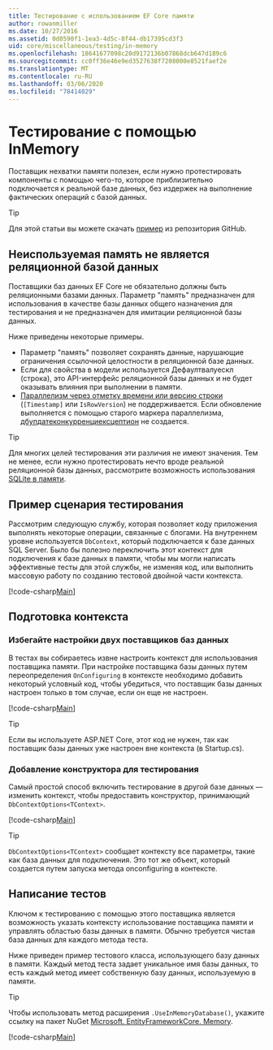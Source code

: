```yaml
---
title: Тестирование с использованием EF Core памяти
author: rowanmiller
ms.date: 10/27/2016
ms.assetid: 0d0590f1-1ea3-4d5c-8f44-db17395cd3f3
uid: core/miscellaneous/testing/in-memory
ms.openlocfilehash: 18641677098c20d9172136b07868dcb647d189c6
ms.sourcegitcommit: cc0ff36e46e9ed3527638f7208000e8521faef2e
ms.translationtype: MT
ms.contentlocale: ru-RU
ms.lasthandoff: 03/06/2020
ms.locfileid: "78414029"
---
```

# <a name="testing-with-inmemory"></a>Тестирование с помощью InMemory

Поставщик нехватки памяти полезен, если нужно протестировать компоненты с помощью чего-то, которое приблизительно подключается к реальной базе данных, без издержек на выполнение фактических операций с базой данных.

> [!TIP]  
> Для этой статьи вы можете скачать [пример](https://github.com/dotnet/EntityFramework.Docs/tree/master/samples/core/Miscellaneous/Testing) из репозитория GitHub.

## <a name="inmemory-is-not-a-relational-database"></a>Неиспользуемая память не является реляционной базой данных

Поставщики баз данных EF Core не обязательно должны быть реляционными базами данных. Параметр "память" предназначен для использования в качестве базы данных общего назначения для тестирования и не предназначен для имитации реляционной базы данных.

Ниже приведены некоторые примеры.

* Параметр "память" позволяет сохранять данные, нарушающие ограничения ссылочной целостности в реляционной базе данных.
* Если для свойства в модели используется Дефаултвалуескл (строка), это API-интерфейс реляционной базы данных и не будет оказывать влияния при выполнении в памяти.
* [Параллелизм через отметку времени или версию строки](xref:core/modeling/concurrency#timestamprowversion) (`[Timestamp]` или `IsRowVersion`) не поддерживается. Если обновление выполняется с помощью старого маркера параллелизма, [дбупдатеконкурренциексцептион](https://docs.microsoft.com/dotnet/api/microsoft.entityframeworkcore.dbupdateconcurrencyexception) не создается.

> [!TIP]  
> Для многих целей тестирования эти различия не имеют значения. Тем не менее, если нужно протестировать нечто вроде реальной реляционной базы данных, рассмотрите возможность использования [SQLite в памяти](sqlite.md).

## <a name="example-testing-scenario"></a>Пример сценария тестирования

Рассмотрим следующую службу, которая позволяет коду приложения выполнять некоторые операции, связанные с блогами. На внутреннем уровне используется `DbContext`, который подключается к базе данных SQL Server. Было бы полезно переключить этот контекст для подключения к базе данных в памяти, чтобы мы могли написать эффективные тесты для этой службы, не изменяя код, или выполнить массовую работу по созданию тестовой двойной части контекста.

[!code-csharp[Main](../../../../samples/core/Miscellaneous/Testing/BusinessLogic/BlogService.cs)]

## <a name="get-your-context-ready"></a>Подготовка контекста

### <a name="avoid-configuring-two-database-providers"></a>Избегайте настройки двух поставщиков баз данных

В тестах вы собираетесь извне настроить контекст для использования поставщика памяти. При настройке поставщика базы данных путем переопределения `OnConfiguring` в контексте необходимо добавить некоторый условный код, чтобы убедиться, что поставщик базы данных настроен только в том случае, если он еще не настроен.

[!code-csharp[Main](../../../../samples/core/Miscellaneous/Testing/BusinessLogic/BloggingContext.cs#OnConfiguring)]

> [!TIP]  
> Если вы используете ASP.NET Core, этот код не нужен, так как поставщик базы данных уже настроен вне контекста (в Startup.cs).

### <a name="add-a-constructor-for-testing"></a>Добавление конструктора для тестирования

Самый простой способ включить тестирование в другой базе данных — изменить контекст, чтобы предоставить конструктор, принимающий `DbContextOptions<TContext>`.

[!code-csharp[Main](../../../../samples/core/Miscellaneous/Testing/BusinessLogic/BloggingContext.cs#Constructors)]

> [!TIP]  
> `DbContextOptions<TContext>` сообщает контексту все параметры, такие как база данных для подключения. Это тот же объект, который создается путем запуска метода onconfiguring в контексте.

## <a name="writing-tests"></a>Написание тестов

Ключом к тестированию с помощью этого поставщика является возможность указать контексту использование поставщика памяти и управлять областью базы данных в памяти. Обычно требуется чистая база данных для каждого метода теста.

Ниже приведен пример тестового класса, использующего базу данных в памяти. Каждый метод теста задает уникальное имя базы данных, то есть каждый метод имеет собственную базу данных, используемую в памяти.

>[!TIP]
> Чтобы использовать метод расширения `.UseInMemoryDatabase()`, укажите ссылку на пакет NuGet [Microsoft. EntityFrameworkCore. Memory](https://www.nuget.org/packages/Microsoft.EntityFrameworkCore.InMemory/).

[!code-csharp[Main](../../../../samples/core/Miscellaneous/Testing/TestProject/InMemory/BlogServiceTests.cs)]
